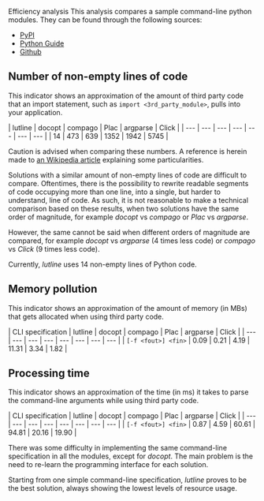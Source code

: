 Efficiency analysis
This analysis compares a sample command-line python modules. They can
be found through the following sources:

- [PyPI](https://pypi.python.org/pypi?%3Aaction=search&term=cli&submit=search)
- [Python Guide](http://docs.python-guide.org/en/latest/scenarios/cli/)
- [Github](https://github.com/search?l=Python&q=cli&ref=searchresults&type=Repositories&utf8=%E2%9C%93)


## Number of non-empty lines of code

This indicator shows an approximation of the amount of third party
code that an import statement, such as `import <3rd_party_module>`, pulls
into your application.

| lutline | docopt | compago | Plac | argparse | Click |
| --- | --- | --- | --- | --- | --- | --- |
| 14 | 473 | 639 | 1352 | 1942 | 5745 |

Caution is advised when comparing these numbers. A reference is herein made to
[an Wikipedia article](https://en.wikipedia.org/wiki/Source_lines_of_code#Usage_of_SLOC_measures)
explaining some particularities.

Solutions with a similar amount of non-empty lines of code are difficult to
compare. Oftentimes, there is the possibility to rewrite readable segments
of code occupying more than one line, into a single, but harder to understand,
line of code. As such, it is not reasonable to make a technical comparison
based on these results, when two solutions have the same order of
magnitude, for example *docopt* vs *compago* or *Plac* vs *argparse*.

However, the same cannot be said when different orders of magnitude are
compared, for example *docopt* vs *argparse* (4 times less code) or *compago*
vs *Click* (9 times less code).

Currently, *lutline* uses 14 non-empty lines of Python code.

## Memory pollution

This indicator shows an approximation of the amount of memory (in MBs) that
gets allocated when using third party code.

| CLI specification | lutline | docopt | compago | Plac | argparse | Click |
| --- | --- | --- | --- | --- | --- | --- | --- |
| `[-f <fout>] <fin>` | 0.09 | 0.21 | 4.19 | 11.31 | 3.34 | 1.82 |

## Processing time

This indicator shows an approximation of the time (in ms) it takes to parse
the command-line arguments while using third party code.

| CLI specification | lutline | docopt | compago | Plac | argparse | Click |
| --- | --- | --- | --- | --- | --- | --- | --- |
| `[-f <fout>] <fin>` | 0.87 | 4.59 | 60.61 | 94.81 | 20.16 | 19.90 |

There was some difficulty in implementing the same command-line specification
in all the modules, except for *docopt*. The main problem is the need to
re-learn the programming interface for each solution.

Starting from one simple command-line specification, *lutline* proves to be
the best solution, always showing the lowest levels of resource usage.
